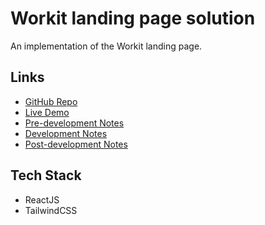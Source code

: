 # Workit landing page solution

An implementation of the Workit landing page.

## Links

- [GitHub Repo](https://github.com/xpress-dev/workit-landing-page)
- [Live Demo](https://workit-landing-page-0000.netlify.app/)
- [Pre-development Notes](./PRE-DEVELOPMENT.md)
- [Development Notes](./DEVELOPMENT.md)
- [Post-development Notes](./POST-DEVELOPMENT.md)

## Tech Stack

- ReactJS
- TailwindCSS
